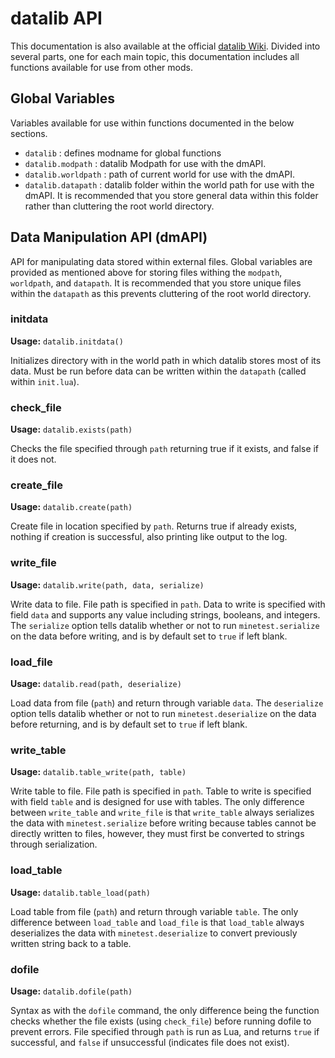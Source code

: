 # datalib API
This documentation is also available at the official [datalib Wiki](http://208.69.243.45:3000/octacian/datalib/wiki). Divided into several parts, one for each main topic, this documentation includes all functions available for use from other mods.

## Global Variables
Variables available for use within functions documented in the below sections.

* `datalib` : defines modname for global functions
* `datalib.modpath` : datalib Modpath for use with the dmAPI.
* `datalib.worldpath` : path of current world for use with the dmAPI.
* `datalib.datapath` : datalib folder within the world path for use with the dmAPI. It is recommended that you store general data within this folder rather than cluttering the root world directory.

## Data Manipulation API (dmAPI)
API for manipulating data stored within external files. Global variables are provided as mentioned above for storing files withing the `modpath`, `worldpath`, and `datapath`. It is recommended that you store unique files within the `datapath` as this prevents cluttering of the root world directory.

### initdata
**Usage:** `datalib.initdata()`

Initializes directory with in the world path in which datalib stores most of its data. Must be run before data can be written within the `datapath` (called within `init.lua`).

### check_file
**Usage:** `datalib.exists(path)`

Checks the file specified through `path` returning true if it exists, and false if it does not.

### create_file
**Usage:** `datalib.create(path)`

Create file in location specified by `path`. Returns true if already exists, nothing if creation is successful, also printing like output to the log.

### write_file
**Usage:** `datalib.write(path, data, serialize)`

Write data to file. File path is specified in `path`. Data to write is specified with field `data` and supports any value including strings, booleans, and integers. The `serialize` option tells datalib whether or not to run `minetest.serialize` on the data before writing, and is by default set to `true` if left blank.

### load_file
**Usage:** `datalib.read(path, deserialize)`

Load data from file (`path`) and return through variable `data`. The `deserialize` option tells datalib whether or not to run `minetest.deserialize` on the data before returning, and is by default set to `true` if left blank.

### write_table
**Usage:** `datalib.table_write(path, table)`

Write table to file. File path is specified in `path`. Table to write is specified with field `table` and is designed for use with tables. The only difference between `write_table` and `write_file` is that `write_table` always serializes the data with `minetest.serialize` before writing because tables cannot be directly written to files, however, they must first be converted to strings through serialization.

### load_table
**Usage:** `datalib.table_load(path)`

Load table from file (`path`) and return through variable `table`. The only difference between `load_table` and `load_file` is that `load_table` always deserializes the data with `minetest.deserialize` to convert previously written string back to a table.

### dofile
**Usage:** `datalib.dofile(path)`

Syntax as with the `dofile` command, the only difference being the function checks whether the file exists (using `check_file`) before running dofile to prevent errors. File specified through `path` is run as Lua, and returns `true` if successful, and `false` if unsuccessful (indicates file does not exist).
